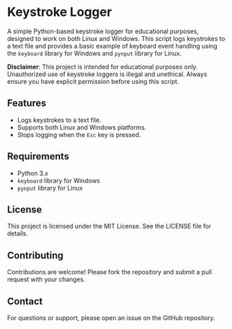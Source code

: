 # Keystroke Logger

A simple Python-based keystroke logger for educational purposes, designed to work on both Linux and Windows. This script logs keystrokes to a text file and provides a basic example of keyboard event handling using the `keyboard` library for Windows and `pynput` library for Linux.

**Disclaimer**: This project is intended for educational purposes only. Unauthorized use of keystroke loggers is illegal and unethical. Always ensure you have explicit permission before using this script.

## Features

- Logs keystrokes to a text file.
- Supports both Linux and Windows platforms.
- Stops logging when the `Esc` key is pressed.

## Requirements

- Python 3.x
- `keyboard` library for Windows
- `pynput` library for Linux

## License
This project is licensed under the MIT License. See the LICENSE file for details.

## Contributing
Contributions are welcome! Please fork the repository and submit a pull request with your changes.

## Contact
For questions or support, please open an issue on the GitHub repository.
